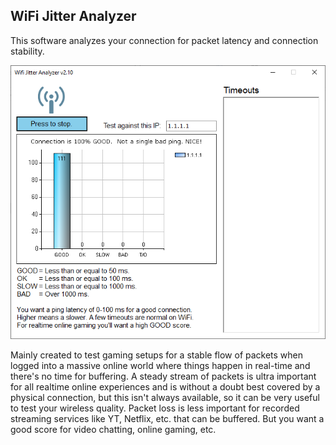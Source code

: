 ﻿## WiFi Jitter Analyzer

This software analyzes your connection for packet latency and connection stability.  

![Example UI](example_ui.png)  

Mainly created to test gaming setups for a stable flow of packets when logged into a massive 
online world where things happen in real-time and there's no time for buffering. A steady 
stream of packets is ultra important for all realtime online experiences and is without a 
doubt best covered by a physical connection, but this isn't always available, so it can be 
very useful to test your wireless quality. Packet loss is less important for recorded 
streaming services like YT, Netflix, etc. that can be buffered. But you want a good 
score for video chatting, online gaming, etc.